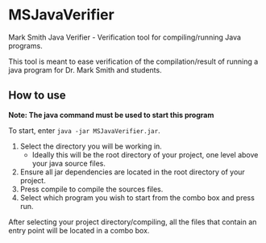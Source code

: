 # MSJavaVerifier
Mark Smith Java Verifier - Verification tool for compiling/running Java programs.

This tool is meant to ease verification of the compilation/result of running a java program for Dr. Mark Smith and students. 

## How to use
**Note: The java command must be used to start this program**

To start, enter ``` java -jar MSJavaVerifier.jar ```.

1. Select the directory you will be working in. 
   - Ideally this will be the root directory of your project, one level above your java source files. 
2. Ensure all jar dependencies are located in the root directory of your project.
3. Press compile to compile the sources files. 
4. Select which program you wish to start from the combo box and press run. 

After selecting your project directory/compiling, all the files that contain an entry point will be located in a combo box.
